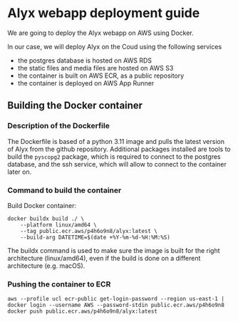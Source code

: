 # Alyx webapp deployment guide

We are going to deploy the Alyx webapp on AWS using Docker.

In our case, we will deploy Alyx on the Coud using the following services
- the postgres database is hosted on AWS RDS
- the static files and media files are hosted on AWS S3
- the container is built on AWS ECR, as a public repository
- the container is deployed on AWS App Runner

## Building the Docker container

### Description of the Dockerfile
The Dockerfile is based of a python 3.11 image and pulls the latest version of Alyx from the github repository.
Additional packages installed are tools to build the `pyscopg2` package, which is required to connect to the postgres database, and the ssh service, which will allow to connect to the container later on.

### Command to build the container
Build Docker container:

    docker buildx build ./ \
        --platform linux/amd64 \
        --tag public.ecr.aws/p4h6o9n8/alyx:latest \
        --build-arg DATETIME=$(date +%Y-%m-%d-%H:%M:%S)

The buildx command is used to make sure the image is built for the right architecture (linux/amd64), even if the build is done on a different architecture (e.g. macOS).

### Pushing the container to ECR

    aws --profile ucl ecr-public get-login-password --region us-east-1 | docker login --username AWS --password-stdin public.ecr.aws/p4h6o9n8   
    docker push public.ecr.aws/p4h6o9n8/alyx:latest